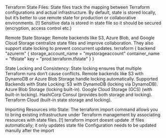 Terraform State Files: State files track the mapping between Terraform configurations and actual infrastructure. By default, state is stored locally, but it’s better to use remote state for production or collaborative environments.
[!] Sensitive data is stored in state file so it should be secured (encryption, access control etc.)

Remote State Storage: Remote backends like S3, Azure Blob, and Google Cloud Storage centralize state files and improve collaboration. They also support state locking to prevent concurrent updates.
terraform {
  backend "azurerm" {
    storage_account_name = "mystorageaccount"
    container_name       = "tfstate"
    key                  = "prod.terraform.tfstate"
  }
}


State Locking and Consistency: State locking ensures that multiple Terraform runs don’t cause conflicts. Remote backends like S3 with DynamoDB or Azure Blob Storage handle locking automatically.
Supported Backends with State Locking:
S3 with DynamoDB (locking via DynamoDB).
Azure Blob Storage (locking built-in).
Google Cloud Storage (GCS) (with built-in locking).
HashiCorp Consul (provides both storage and locking).
Terraform Cloud (built-in state storage and locking).

Importing Resources into State: The terraform import command allows you to bring existing infrastructure under Terraform management by associating resources with state files.
[!] terraform import doesnt update .tf files automatically; it only updates state file
Configuration needs to be updated manully after the import